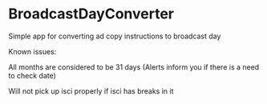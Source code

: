 # BroadcastDayConverter
Simple app for converting ad copy instructions to broadcast day



Known issues:

All months are considered to be 31 days (Alerts inform you if there is a need to check date)

Will not pick up isci properly if isci has breaks in it
